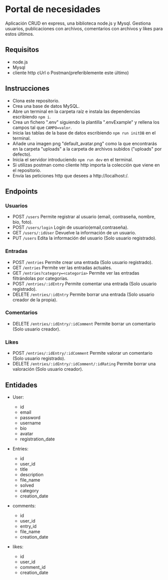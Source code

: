 # Portal de necesidades

Aplicación CRUD en express, una biblioteca node.js y Mysql. Gestiona usuarios, publicaciones con archivos, comentarios con archivos y likes para estos últimos.

## Requisitos
- node.js
- Mysql
- cliente http cUrl o Postman(preferiblemente este último)

## Instrucciones
- Clona este repositorio.
- Crea una base de datos MySQL.
- Abre un terminal en la carpeta raíz e instala las dependencias escribiendo `npm i`.
- Crea un fichero ".env" siguiendo la plantilla ".envExample" y rellena los campos tal que `CAMPO=valor`.
- Inicia las tablas de la base de datos escribiendo `npm run initDB` en el terminal.
- Añade una imagen png "default_avatar.png" como la que encontrarás en la carpeta "uploads" a la carpeta de archivos subidos ("uploads" por defecto).
- Inicia el servidor introduciendo `npm run dev` en el terminal.
- Si utilizas postman como cliente http importa la colección que viene en el repositorio.
- Envía las peticiones http que desees a http://localhost:<puerto>/<endpoint>.

## Endpoints

### Usuarios

- POST `/users` Permite registrar al usuario (email, contraseña, nombre, bio, foto).
- POST `/users/login` Login de usuario(email,contraseña).
- GET `/users/:idUser` Devuelve la información de un usuario.
- PUT `/users` Edita la información del usuario (Solo usuario registrado).

### Entradas

- POST `/entries` Permite crear una entrada (Solo usuario registrado).
- GET `/entries` Permite ver las entradas actuales.
- GET `/entries?category=<categoría>` Permite ver las entradas filtrándolas por categorías.
- POST `/entries/:idEntry` Permite comentar una entrada (Solo usuario registrado).
- DELETE `/entries/:idEntry` Permite borrar una entrada (Solo usuario creador de la propia).

### Comentarios

- DELETE `/entries/:idEntry/:idComment` Permite borrar un comentario (Solo usuario creador).

### Likes

- POST `/entries/:idEntry/:idComment` Permite valorar un comentario (Solo usuario registrado).
- DELETE `/entries/:idEntry/:idComment/:idRating` Permite borrar una valoración (Solo usuario creador).

## Entidades

- User:

  - id
  - email
  - password
  - username
  - bio
  - avatar
  - registration_date

- Entries:

  - id
  - user_id
  - title
  - description
  - file_name
  - solved
  - category
  - creation_date

- comments:

  - id
  - user_id
  - entry_id
  - file_name
  - creation_date

- likes:

  - id
  - user_id
  - comment_id
  - creation_date
